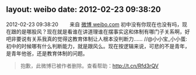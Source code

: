 layout: weibo
date: 2012-02-23 09:38:20
---
2012-02-23 09:38:20  &nbsp;&nbsp;&nbsp;&nbsp;&nbsp;&nbsp; 来自 <a href="http://weibo.com/" rel="nofollow">微博 weibo.com</a>
初中没有你现在也没有吗，现在跟的是哪股风？现在就是看谁在讲道理谁在摆事实这和体制有哪门子关系啊，好吧非要说有关系我真的觉得这教育体制让人根本没判断力…… //@小小宝_小小蛋:初中的时候哪有什么判断能力，就是跟风么。现在按逻辑来说，可悲的不是青年，是青年他爸，还是教育体制的问题。
>  抱歉，此微博已被作者删除。查看帮助：http://t.cn/Rfd3rQV
